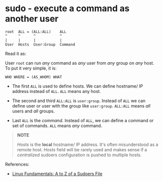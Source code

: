 # sudo - execute a command as another user

```
root  ALL = (ALL:ALL)    ALL
^     ^      ^           ^
|     |      |           |
User  Hosts  User:Group  Command
```

Read it as:

User `root` can run _any_ command as _any_ user from _any_ group on _any_ host.
To put it very simple, it is:

```
WHO WHERE = (AS_WHOM) WHAT
```

- The first `ALL` is used to define hosts.
  We can define hostname/ IP address instead of `ALL`.
  `ALL` means any host.

- The second and third `ALL:ALL` is `user:group`.
  Instead of `ALL` we can define user or user with the group like `user:group`.
  `ALL:ALL` means _all_ users and _all_ groups.

- Last `ALL` is the _command_.
  Instead of `ALL`, we can define a command or set of commands.
  `ALL` means _any_ command.

> **NOTE**
>
> _Hosts_ is the **local** hostname/ IP address.
> It's often misunderstood as a remote host.
> _Hosts_ field will be rarely used and makes
> sense if a _centralized_ sudoers configuration
> is pushed to multiple hosts.

References:

- [Linux Fundamentals: A to Z of a Sudoers File](https://medium.com/kernel-space/linux-fundamentals-a-to-z-of-a-sudoers-file-a5da99a30e7f)
